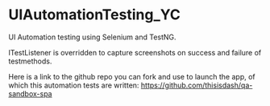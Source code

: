 # UIAutomationTesting_YC

UI Automation testing using Selenium and TestNG.

ITestListener is overridden to capture screenshots on success and failure of testmethods.

Here is a link to the github repo you can fork and use to launch the app, of which this automation tests are written:
https://github.com/thisisdash/qa-sandbox-spa
